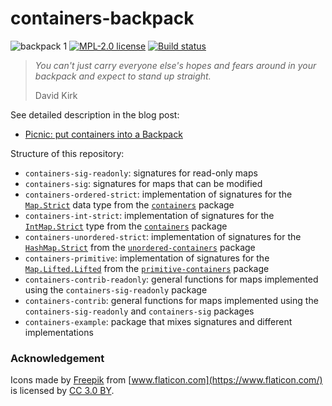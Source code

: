 # containers-backpack

![backpack 1](https://user-images.githubusercontent.com/4276606/44077109-23f24b62-9fd5-11e8-8069-b6ca9e45db79.png)
[![MPL-2.0 license](https://img.shields.io/badge/license-MPL--2.0-blue.svg)](https://github.com/kowainik/containers-backpack/blob/master/LICENSE)
[![Build status](https://secure.travis-ci.org/kowainik/containers-backpack.svg)](https://travis-ci.org/kowainik/containers-backpack)

> _You can't just carry everyone else's hopes and fears around in your backpack and expect to stand up straight._
>
> David Kirk

See detailed description in the blog post:

* [Picnic: put containers into a Backpack](https://kowainik.github.io/posts/2018-08-19-picnic-put-containers-into-a-backpack)

Structure of this repository:

* `containers-sig-readonly`: signatures for read-only maps
* `containers-sig`: signatures for maps that can be modified
* `containers-ordered-strict`: implementation of signatures for the [`Map.Strict`](https://hackage.haskell.org/package/containers-0.6.0.1/docs/Data-Map-Strict.html) data type from the [`containers`](https://hackage.haskell.org/package/containers) package
* `containers-int-strict`: implementation of signatures for the [`IntMap.Strict`](https://hackage.haskell.org/package/containers-0.6.0.1/docs/Data-IntMap-Strict.html) type from the [`containers`](https://hackage.haskell.org/package/containers) package
* `containers-unordered-strict`: implementation of signatures for the [`HashMap.Strict`](http://hackage.haskell.org/package/unordered-containers-0.2.9.0/docs/Data-HashMap-Strict.html) from the [`unordered-containers`](http://hackage.haskell.org/package/unordered-containers) package
* `containers-primitive`: implementation of signatures for the [`Map.Lifted.Lifted`](http://hackage.haskell.org/package/primitive-containers-0.2.0/docs/Data-Map-Lifted-Lifted.html) from the [`primitive-containers`](http://hackage.haskell.org/package/primitive-containers) package
* `containers-contrib-readonly`: general functions for maps implemented using the `containers-sig-readonly` package
* `containers-contrib`: general functions for maps implemented using the `containers-sig-readonly` and `containers-sig` packages
* `containers-example`: package that mixes signatures and different implementations


### Acknowledgement

Icons made by [Freepik](http://www.freepik.com) from [www.flaticon.com](https://www.flaticon.com/) is licensed by [CC 3.0 BY](http://creativecommons.org/licenses/by/3.0/).
